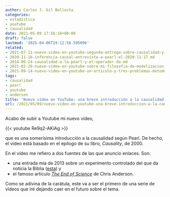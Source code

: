 ```yaml
---
author: Carlos J. Gil Bellosta
categories:
- estadística
- youtube
- causalidad
date: 2021-05-09 17:56:18+00:00
draft: false
lastmod: '2025-04-06T19:12:58.595096'
related:
- 2021-07-11-nuevo-video-en-youtube-segunda-entrega-sobre-causalidad-y-esta-vez-datos-observacionales.md
- 2020-11-16-inferencia-causal-entrevista-a-pearl-el-2020-11-17.md
- 2014-06-24-causalidad-a-la-pearl-y-el-operador-do.md
- 2021-02-28-nuevo-video-en-youtube-sobre-mi-filosofia-de-modelizacion-de-datos.md
- 2021-09-14-nuevo-video-en-youtube-un-articulo-y-tres-problemas-metodologicos.md
tags:
- causalidad
- pearl
- youtube
- anderson
title: 'Nuevo vídeo en YouTube: una breve introducción a la causalidad "a la Pearl"'
url: /2021/05/09/nuevo-video-en-youtube-una-breve-introduccion-a-la-causalidad-a-la-pearl/
---
```


Acabo de subir a Youtube mi nuevo vídeo,

{{< youtube Re9q2-AKiAg >}}

que es una somerísima introducción a la causalidad según Pearl. De hecho, el vídeo está basado en el epílogo de su libro, _Causality_, de 2000.

En el vídeo me refiero a dos fuentes de las que anuncio enlaces. Son:

  * una entrada mía de 2013 sobre un experimento controlado del que da noticia la Biblia ([esta](https://www.datanalytics.com/2013/01/21/el-primer-analisis-clinico-en-la-biblia/)) y
  * el famoso artículo _[The End of Science](https://www.wired.com/2008/06/pb-theory)_ de Chris Anderson.

Como se adivina de la carátula, este va a ser el primero de una serie de vídeos que iré dejando caer en el futuro sobre el tema.